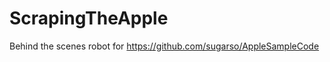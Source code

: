 ScrapingTheApple
================

Behind the scenes robot for https://github.com/sugarso/AppleSampleCode
